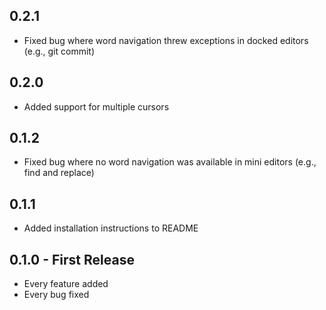## 0.2.1
* Fixed bug where word navigation threw exceptions in docked editors (e.g., git commit)

## 0.2.0
* Added support for multiple cursors

## 0.1.2
* Fixed bug where no word navigation was available in mini editors (e.g., find and replace)

## 0.1.1
* Added installation instructions to README

## 0.1.0 - First Release
* Every feature added
* Every bug fixed
